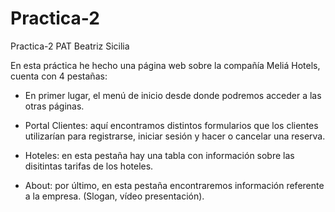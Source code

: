 # Practica-2
Practica-2 PAT Beatriz Sicilia 

En esta práctica he hecho una página web sobre la compañía Meliá Hotels, cuenta con 4 pestañas: 
- En primer lugar, el menú de inicio desde donde podremos acceder a las otras páginas. 
  
- Portal Clientes: aquí encontramos distintos formularios que los clientes utilizarían para registrarse, iniciar sesión y hacer o cancelar una reserva. 
  
- Hoteles: en esta pestaña hay una tabla con información sobre las disitintas tarifas de los hoteles. 
  
- About: por último, en esta pestaña encontraremos información referente a la empresa. (Slogan, vídeo presentación). 
